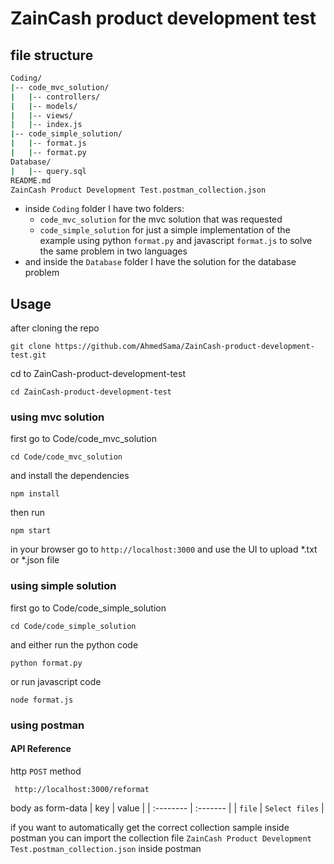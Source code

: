 
# ZainCash product development test




## file structure

```bash
Coding/
|-- code_mvc_solution/
|   |-- controllers/
|   |-- models/
|   |-- views/
|   |-- index.js
|-- code_simple_solution/
|   |-- format.js
|   |-- format.py
Database/
|   |-- query.sql
README.md
ZainCash Product Development Test.postman_collection.json
```
- inside `Coding` folder I have two folders:
    - `code_mvc_solution` for the mvc solution that was requested
    - `code_simple_solution` for just a simple implementation of the example using python `format.py` and javascript `format.js` to solve the same problem in two languages
- and inside the `Database` folder I have the solution for the database problem

## Usage

after cloning the repo
```
git clone https://github.com/AhmedSama/ZainCash-product-development-test.git
```
cd to ZainCash-product-development-test
```
cd ZainCash-product-development-test
```

### using mvc solution
first go to Code/code_mvc_solution
```
cd Code/code_mvc_solution
```
and install the dependencies
```
npm install
```
then run
```
npm start
```
in your browser go to `http://localhost:3000` and use the UI to upload *.txt or *.json file

### using simple solution

first go to Code/code_simple_solution
```
cd Code/code_simple_solution
```
and either run the python code 

```
python format.py
```

or run javascript code

```
node format.js
```



### using postman
#### API Reference

http `POST` method
```http
 http://localhost:3000/reformat
```
body as form-data
| key | value     |
| :-------- | :------- |
| `file` | `Select files` |

if you want to automatically get the correct collection sample inside postman
you can import the collection file `ZainCash Product Development Test.postman_collection.json` inside postman 







